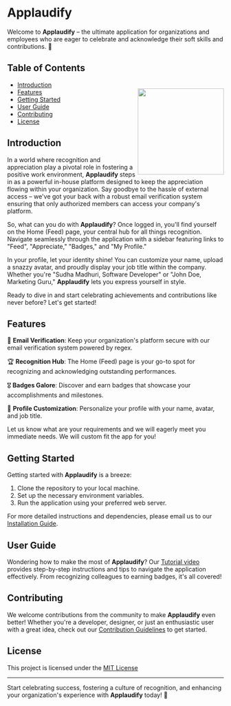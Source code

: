 # Applaudify

Welcome to **Applaudify** – the ultimate application for organizations and employees who are eager to celebrate and acknowledge their soft skills and contributions. 🎉


## Table of Contents

- [Introduction](#introduction)
- [Features](#features)
<img align="right" src="https://i.imgur.com/S0ASTQ3.png" width="200px" ></img>
- [Getting Started](#getting-started)
- [User Guide](#user-guide)
- [Contributing](#contributing)
- [License](#license)


## Introduction

In a world where recognition and appreciation play a pivotal role in fostering a positive work environment, **Applaudify** steps in as a powerful in-house platform designed to keep the appreciation flowing within your organization. Say goodbye to the hassle of external access – we've got your back with a robust email verification system ensuring that only authorized members can access your company's platform. 

So, what can you do with **Applaudify**? Once logged in, you'll find yourself on the Home (Feed) page, your central hub for all things recognition. Navigate seamlessly through the application with a sidebar featuring links to "Feed", "Appreciate," "Badges," and "My Profile."

In your profile, let your identity shine! You can customize your name, upload a snazzy avatar, and proudly display your job title within the company. Whether you're "Sudha Madhuri, Software Developer" or "John Doe, Marketing Guru," **Applaudify** lets you express yourself in style.

Ready to dive in and start celebrating achievements and contributions like never before? Let's get started!

## Features

🚀 **Email Verification**: Keep your organization's platform secure with our email verification system powered by regex.

🏆 **Recognition Hub**: The Home (Feed) page is your go-to spot for recognizing and acknowledging outstanding performances.

🎖️ **Badges Galore**: Discover and earn badges that showcase your accomplishments and milestones.

📸 **Profile Customization**: Personalize your profile with your name, avatar, and job title.

Let us know what are your requirements and we will eagerly meet you immediate needs. We will custom fit the app for you!

## Getting Started

Getting started with **Applaudify** is a breeze:

1. Clone the repository to your local machine.
2. Set up the necessary environment variables.
3. Run the application using your preferred web server.

For more detailed instructions and dependencies, please email us to our [Installation Guide](link_to_installation_guide_here).

## User Guide

Wondering how to make the most of **Applaudify**? Our [Tutorial video](link_to_user_guide_here) provides step-by-step instructions and tips to navigate the application effectively. From recognizing colleagues to earning badges, it's all covered!

## Contributing

We welcome contributions from the community to make **Applaudify** even better! Whether you're a developer, designer, or just an enthusiastic user with a great idea, check out our [Contribution Guidelines](link_to_contribution_guidelines_here) to get started.

## License

This project is licensed under the [MIT License](link_to_license_here)

-----

Start celebrating success, fostering a culture of recognition, and enhancing your organization's experience with **Applaudify** today! 🎉

<!--- ---asdasdasdasdasdasdasdasdasdasdasdasdasdasda --->
